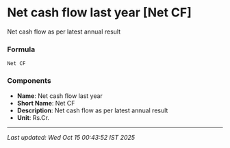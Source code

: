 # Net cash flow last year [Net CF]
Net cash flow as per latest annual result

### Formula
```text
Net CF
```


### Components
- **Name**: Net cash flow last year
- **Short Name**: Net CF
- **Description**: Net cash flow as per latest annual result
- **Unit**: Rs.Cr.

---
*Last updated: Wed Oct 15 00:43:52 IST 2025*
